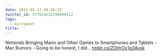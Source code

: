 ```yaml
---
date: 2015-03-17 08:50:22
twitter_id: 577814232290496512
tags:
  - micropost
title: ''
---
```


Nintendo Bringing Mario and Other Games to Smartphones and Tablets - Mac Rumors - Going to be honest, I did... [tmblr.co/ZOHrOy1g3Ayxk](http://tmblr.co/ZOHrOy1g3Ayxk)
